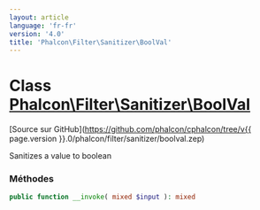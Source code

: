 ```yaml
---
layout: article
language: 'fr-fr'
version: '4.0'
title: 'Phalcon\Filter\Sanitizer\BoolVal'
---
```

# Class [Phalcon\Filter\Sanitizer\BoolVal](Phalcon_Filter_Sanitizer_BoolVal)

[Source sur GitHub](https://github.com/phalcon/cphalcon/tree/v{{ page.version }}.0/phalcon/filter/sanitizer/boolval.zep)

Sanitizes a value to boolean

### Méthodes

```php
public function __invoke( mixed $input ): mixed
```